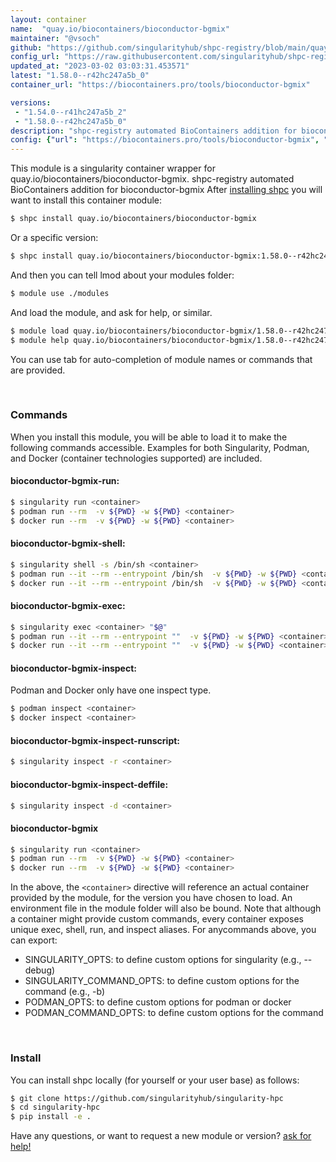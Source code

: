 ```yaml
---
layout: container
name:  "quay.io/biocontainers/bioconductor-bgmix"
maintainer: "@vsoch"
github: "https://github.com/singularityhub/shpc-registry/blob/main/quay.io/biocontainers/bioconductor-bgmix/container.yaml"
config_url: "https://raw.githubusercontent.com/singularityhub/shpc-registry/main/quay.io/biocontainers/bioconductor-bgmix/container.yaml"
updated_at: "2023-03-02 03:03:31.453571"
latest: "1.58.0--r42hc247a5b_0"
container_url: "https://biocontainers.pro/tools/bioconductor-bgmix"

versions:
 - "1.54.0--r41hc247a5b_2"
 - "1.58.0--r42hc247a5b_0"
description: "shpc-registry automated BioContainers addition for bioconductor-bgmix"
config: {"url": "https://biocontainers.pro/tools/bioconductor-bgmix", "maintainer": "@vsoch", "description": "shpc-registry automated BioContainers addition for bioconductor-bgmix", "latest": {"1.58.0--r42hc247a5b_0": "sha256:acfb1abe7e749d2edf11249036f4a9a8f5967e24fa29918e19b355a8bc124abf"}, "tags": {"1.54.0--r41hc247a5b_2": "sha256:c5a3d5e8ecb4f2f8338c63c483a976e353eff0253bb12986d29ce07b11022bf4", "1.58.0--r42hc247a5b_0": "sha256:acfb1abe7e749d2edf11249036f4a9a8f5967e24fa29918e19b355a8bc124abf"}, "docker": "quay.io/biocontainers/bioconductor-bgmix"}
---
```


This module is a singularity container wrapper for quay.io/biocontainers/bioconductor-bgmix.
shpc-registry automated BioContainers addition for bioconductor-bgmix
After [installing shpc](#install) you will want to install this container module:


```bash
$ shpc install quay.io/biocontainers/bioconductor-bgmix
```

Or a specific version:

```bash
$ shpc install quay.io/biocontainers/bioconductor-bgmix:1.58.0--r42hc247a5b_0
```

And then you can tell lmod about your modules folder:

```bash
$ module use ./modules
```

And load the module, and ask for help, or similar.

```bash
$ module load quay.io/biocontainers/bioconductor-bgmix/1.58.0--r42hc247a5b_0
$ module help quay.io/biocontainers/bioconductor-bgmix/1.58.0--r42hc247a5b_0
```

You can use tab for auto-completion of module names or commands that are provided.

<br>

### Commands

When you install this module, you will be able to load it to make the following commands accessible.
Examples for both Singularity, Podman, and Docker (container technologies supported) are included.

#### bioconductor-bgmix-run:

```bash
$ singularity run <container>
$ podman run --rm  -v ${PWD} -w ${PWD} <container>
$ docker run --rm  -v ${PWD} -w ${PWD} <container>
```

#### bioconductor-bgmix-shell:

```bash
$ singularity shell -s /bin/sh <container>
$ podman run --it --rm --entrypoint /bin/sh  -v ${PWD} -w ${PWD} <container>
$ docker run --it --rm --entrypoint /bin/sh  -v ${PWD} -w ${PWD} <container>
```

#### bioconductor-bgmix-exec:

```bash
$ singularity exec <container> "$@"
$ podman run --it --rm --entrypoint ""  -v ${PWD} -w ${PWD} <container> "$@"
$ docker run --it --rm --entrypoint ""  -v ${PWD} -w ${PWD} <container> "$@"
```

#### bioconductor-bgmix-inspect:

Podman and Docker only have one inspect type.

```bash
$ podman inspect <container>
$ docker inspect <container>
```

#### bioconductor-bgmix-inspect-runscript:

```bash
$ singularity inspect -r <container>
```

#### bioconductor-bgmix-inspect-deffile:

```bash
$ singularity inspect -d <container>
```



#### bioconductor-bgmix

```bash
$ singularity run <container>
$ podman run --rm  -v ${PWD} -w ${PWD} <container>
$ docker run --rm  -v ${PWD} -w ${PWD} <container>
```


In the above, the `<container>` directive will reference an actual container provided
by the module, for the version you have chosen to load. An environment file in the
module folder will also be bound. Note that although a container
might provide custom commands, every container exposes unique exec, shell, run, and
inspect aliases. For anycommands above, you can export:

 - SINGULARITY_OPTS: to define custom options for singularity (e.g., --debug)
 - SINGULARITY_COMMAND_OPTS: to define custom options for the command (e.g., -b)
 - PODMAN_OPTS: to define custom options for podman or docker
 - PODMAN_COMMAND_OPTS: to define custom options for the command

<br>

### Install

You can install shpc locally (for yourself or your user base) as follows:

```bash
$ git clone https://github.com/singularityhub/singularity-hpc
$ cd singularity-hpc
$ pip install -e .
```

Have any questions, or want to request a new module or version? [ask for help!](https://github.com/singularityhub/singularity-hpc/issues)